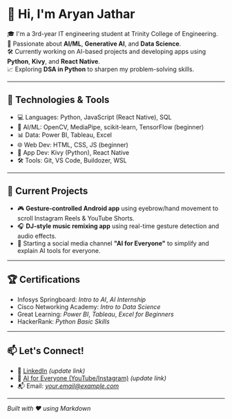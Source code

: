 # 👋 Hi, I'm Aryan Jathar

🎓 I'm a 3rd-year IT engineering student at Trinity College of Engineering.  
🚀 Passionate about **AI/ML**, **Generative AI**, and **Data Science**.  
🛠️ Currently working on AI-based projects and developing apps using **Python**, **Kivy**, and **React Native**.  
📈 Exploring **DSA in Python** to sharpen my problem-solving skills.

---

## 🔧 Technologies & Tools

- 💻 Languages: Python, JavaScript (React Native), SQL  
- 🧠 AI/ML: OpenCV, MediaPipe, scikit-learn, TensorFlow (beginner)  
- 📊 Data: Power BI, Tableau, Excel  
- 🌐 Web Dev: HTML, CSS, JS (beginner)  
- 📱 App Dev: Kivy (Python), React Native  
- 🛠 Tools: Git, VS Code, Buildozer, WSL  

---

## 📌 Current Projects

- 🎮 **Gesture-controlled Android app** using eyebrow/hand movement to scroll Instagram Reels & YouTube Shorts.
- 🎧 **DJ-style music remixing app** using real-time gesture detection and audio effects.
- 🎥 Starting a social media channel **"AI for Everyone"** to simplify and explain AI tools for everyone.

---

## 🏆 Certifications

- Infosys Springboard: *Intro to AI*, *AI Internship*  
- Cisco Networking Academy: *Intro to Data Science*  
- Great Learning: *Power BI*, *Tableau*, *Excel for Beginners*  
- HackerRank: *Python Basic Skills*

---

## 📫 Let's Connect!

- 🔗 [LinkedIn](https://www.linkedin.com/) *(update link)*
- 🧠 [AI for Everyone (YouTube/Instagram)](https://www.instagram.com/) *(update link)*
- 📬 Email: *your.email@example.com*

---

*Built with ❤️ using Markdown*
